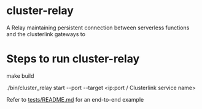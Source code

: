 # cluster-relay
A Relay maintaining persistent connection between serverless functions and the clusterlink gateways to 

# Steps to run cluster-relay

   make build

   ./bin/cluster_relay start --port <portnum> --target <ip:port / Clusterlink service name>

   Refer to [tests/README.md](tests/README.md) for an end-to-end example
